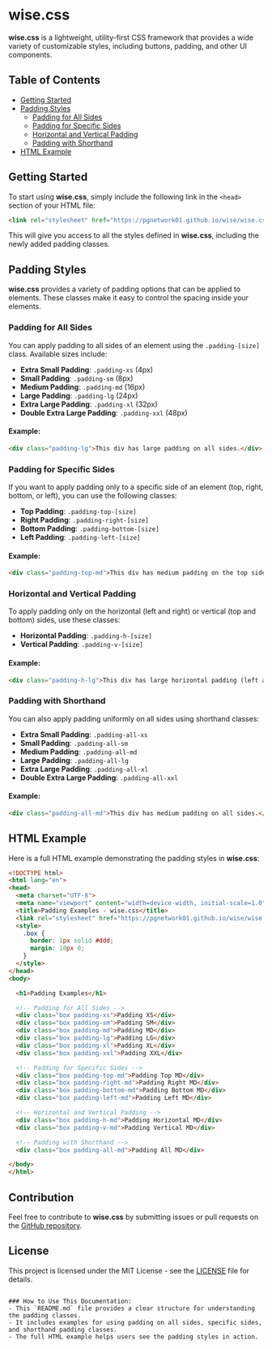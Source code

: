 # wise.css

**wise.css** is a lightweight, utility-first CSS framework that provides a wide variety of customizable styles, including buttons, padding, and other UI components.

## Table of Contents

- [Getting Started](#getting-started)
- [Padding Styles](#padding-styles)
  - [Padding for All Sides](#padding-for-all-sides)
  - [Padding for Specific Sides](#padding-for-specific-sides)
  - [Horizontal and Vertical Padding](#horizontal-and-vertical-padding)
  - [Padding with Shorthand](#padding-with-shorthand)
- [HTML Example](#html-example)

## Getting Started

To start using **wise.css**, simply include the following link in the `<head>` section of your HTML file:

```html
<link rel="stylesheet" href="https://pgnetwork01.github.io/wise/wise.css">
```

This will give you access to all the styles defined in **wise.css**, including the newly added padding classes.

## Padding Styles

**wise.css** provides a variety of padding options that can be applied to elements. These classes make it easy to control the spacing inside your elements.

### Padding for All Sides

You can apply padding to all sides of an element using the `.padding-[size]` class. Available sizes include:

- **Extra Small Padding**: `.padding-xs` (4px)
- **Small Padding**: `.padding-sm` (8px)
- **Medium Padding**: `.padding-md` (16px)
- **Large Padding**: `.padding-lg` (24px)
- **Extra Large Padding**: `.padding-xl` (32px)
- **Double Extra Large Padding**: `.padding-xxl` (48px)

#### Example:

```html
<div class="padding-lg">This div has large padding on all sides.</div>
```

### Padding for Specific Sides

If you want to apply padding only to a specific side of an element (top, right, bottom, or left), you can use the following classes:

- **Top Padding**: `.padding-top-[size]`
- **Right Padding**: `.padding-right-[size]`
- **Bottom Padding**: `.padding-bottom-[size]`
- **Left Padding**: `.padding-left-[size]`

#### Example:

```html
<div class="padding-top-md">This div has medium padding on the top side.</div>
```

### Horizontal and Vertical Padding

To apply padding only on the horizontal (left and right) or vertical (top and bottom) sides, use these classes:

- **Horizontal Padding**: `.padding-h-[size]`
- **Vertical Padding**: `.padding-v-[size]`

#### Example:

```html
<div class="padding-h-lg">This div has large horizontal padding (left and right).</div>
```

### Padding with Shorthand

You can also apply padding uniformly on all sides using shorthand classes:

- **Extra Small Padding**: `.padding-all-xs`
- **Small Padding**: `.padding-all-sm`
- **Medium Padding**: `.padding-all-md`
- **Large Padding**: `.padding-all-lg`
- **Extra Large Padding**: `.padding-all-xl`
- **Double Extra Large Padding**: `.padding-all-xxl`

#### Example:

```html
<div class="padding-all-md">This div has medium padding on all sides.</div>
```

## HTML Example

Here is a full HTML example demonstrating the padding styles in **wise.css**:

```html
<!DOCTYPE html>
<html lang="en">
<head>
  <meta charset="UTF-8">
  <meta name="viewport" content="width=device-width, initial-scale=1.0">
  <title>Padding Examples - wise.css</title>
  <link rel="stylesheet" href="https://pgnetwork01.github.io/wise/wise.css">
  <style>
    .box {
      border: 1px solid #ddd;
      margin: 10px 0;
    }
  </style>
</head>
<body>

  <h1>Padding Examples</h1>

  <!-- Padding for All Sides -->
  <div class="box padding-xs">Padding XS</div>
  <div class="box padding-sm">Padding SM</div>
  <div class="box padding-md">Padding MD</div>
  <div class="box padding-lg">Padding LG</div>
  <div class="box padding-xl">Padding XL</div>
  <div class="box padding-xxl">Padding XXL</div>

  <!-- Padding for Specific Sides -->
  <div class="box padding-top-md">Padding Top MD</div>
  <div class="box padding-right-md">Padding Right MD</div>
  <div class="box padding-bottom-md">Padding Bottom MD</div>
  <div class="box padding-left-md">Padding Left MD</div>

  <!-- Horizontal and Vertical Padding -->
  <div class="box padding-h-md">Padding Horizontal MD</div>
  <div class="box padding-v-md">Padding Vertical MD</div>

  <!-- Padding with Shorthand -->
  <div class="box padding-all-md">Padding All MD</div>

</body>
</html>
```

## Contribution

Feel free to contribute to **wise.css** by submitting issues or pull requests on the [GitHub repository](https://github.com/wise/wise.css).

## License

This project is licensed under the MIT License - see the [LICENSE](LICENSE) file for details.
```

### How to Use This Documentation:
- This `README.md` file provides a clear structure for understanding the padding classes.
- It includes examples for using padding on all sides, specific sides, and shorthand padding classes.
- The full HTML example helps users see the padding styles in action.

